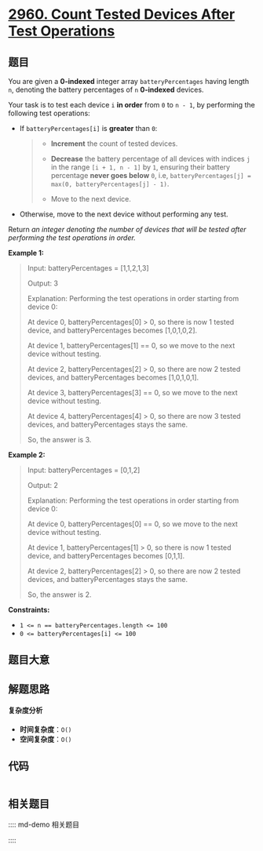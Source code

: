 # [2960. Count Tested Devices After Test Operations](https://leetcode.com/problems/count-tested-devices-after-test-operations/)

## 题目

You are given a **0-indexed** integer array `batteryPercentages` having length
`n`, denoting the battery percentages of `n` **0-indexed** devices.

Your task is to test each device `i` **in order** from `0` to `n - 1`, by
performing the following test operations:

- If `batteryPercentages[i]` is **greater** than `0`:
  > - **Increment** the count of tested devices.
  >
  > - **Decrease** the battery percentage of all devices with indices `j` in the range `[i + 1, n - 1]` by `1`, ensuring their battery percentage **never goes below** `0`, i.e, `batteryPercentages[j] = max(0, batteryPercentages[j] - 1)`.
  >
  > - Move to the next device.
- Otherwise, move to the next device without performing any test.

Return _an integer denoting the number of devices that will be tested after
performing the test operations in order._

**Example 1:**

> Input: batteryPercentages = [1,1,2,1,3]
>
> Output: 3
>
> Explanation: Performing the test operations in order starting from device 0:
>
> At device 0, batteryPercentages[0] > 0, so there is now 1 tested device, and batteryPercentages becomes [1,0,1,0,2].
>
> At device 1, batteryPercentages[1] == 0, so we move to the next device without testing.
>
> At device 2, batteryPercentages[2] > 0, so there are now 2 tested devices, and batteryPercentages becomes [1,0,1,0,1].
>
> At device 3, batteryPercentages[3] == 0, so we move to the next device without testing.
>
> At device 4, batteryPercentages[4] > 0, so there are now 3 tested devices, and batteryPercentages stays the same.
>
> So, the answer is 3.

**Example 2:**

> Input: batteryPercentages = [0,1,2]
>
> Output: 2
>
> Explanation: Performing the test operations in order starting from device 0:
>
> At device 0, batteryPercentages[0] == 0, so we move to the next device without testing.
>
> At device 1, batteryPercentages[1] > 0, so there is now 1 tested device, and batteryPercentages becomes [0,1,1].
>
> At device 2, batteryPercentages[2] > 0, so there are now 2 tested devices, and batteryPercentages stays the same.
>
> So, the answer is 2.

**Constraints:**

- `1 <= n == batteryPercentages.length <= 100 `
- `0 <= batteryPercentages[i] <= 100`

## 题目大意

## 解题思路

#### 复杂度分析

- **时间复杂度**：`O()`
- **空间复杂度**：`O()`

## 代码

```javascript

```

## 相关题目

:::: md-demo 相关题目

::::

